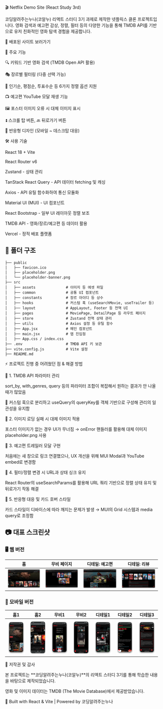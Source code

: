 🎬 Netflix Demo Site (React Study 3rd)

코딩알려주는누나(코알누) 리액트 스터디 3기 과제로 제작한 넷플릭스 클론 프로젝트입니다.
영화 검색과 예고편 감상, 정렬, 필터 등의 다양한 기능을 통해 TMDB API를 기반으로 유저 친화적인 영화 탐색 경험을 제공합니다.

🔗 배포된 사이트 보러가기

📌 주요 기능

🔍 키워드 기반 영화 검색 (TMDB Open API 활용)

🎭 장르별 필터링 (다중 선택 가능)

🔽 인기순, 평점순, 투표수순 등 6가지 정렬 옵션 지원

📺 예고편 YouTube 모달 재생 기능

🖼️ 포스터 이미지 오류 시 대체 이미지 표시

⏫ 스크롤 탑 버튼, 🔙 뒤로가기 버튼

📱 반응형 디자인 (모바일 ~ 데스크탑 대응)

🛠️ 사용 기술

React 18 + Vite

React Router v6

Zustand - 상태 관리

TanStack React Query - API 데이터 fetching 및 캐싱

Axios - API 유틸 함수화하여 통신 모듈화

Material UI (MUI) - UI 컴포넌트

React Bootstrap - 일부 UI 레이아웃 정렬 보조

TMDB API - 영화/장르/예고편 등 데이터 활용

Vercel - 정적 배포 플랫폼

## 📂 폴더 구조

```
├── public
│   ├── favicon.ico
│   ├── placeholder.png
│   └── placeholder-banner.png
├── src
│   ├── assets              # 이미지 등 에셋 파일
│   ├── common              # 공통 UI 컴포넌트
│   ├── constants           # 장르 아이디 등 상수
│   ├── hooks               # 커스텀 훅 (useSearchMovie, useTrailer 등)
│   ├── layout              # AppLayout, Footer 등 전역 UI
│   ├── pages               # MoviePage, DetailPage 등 라우트 페이지
│   ├── store               # Zustand 전역 상태 관리
│   ├── utils               # Axios 설정 등 유틸 함수
│   ├── App.jsx             # 메인 컴포넌트
│   ├── main.jsx            # 앱 진입점
│   ├── App.css / index.css
├── .env                    # TMDB API 키 보관
├── vite.config.js          # Vite 설정
├── README.md
```

⚡ 프로젝트 진행 중 어려웠던 점 & 해결 방법

🔸 1. TMDB API 파라미터 관리

sort_by, with_genres, query 등의 파라미터 조합이 복잡해서 원하는 결과가 안 나올 때가 많았음

🔧 커스텀 훅으로 분리하고 useQuery의 queryKey를 객체 기반으로 구성해 관리의 일관성을 유지함

🔸 2. 이미지 로딩 실패 시 대체 이미지 적용

포스터 이미지가 없는 경우 UI가 무너짐 → onError 핸들러를 활용해 대체 이미지 placeholder.png 사용

🔸 3. 예고편 트레일러 모달 구현

처음에는 새 창으로 링크 연결했으나, UX 개선을 위해 MUI Modal과 YouTube embed로 변경함

🔸 4. 필터/정렬 변경 시 URL과 상태 싱크 유지

React Router의 useSearchParams를 활용해 URL 쿼리 기반으로 정렬 상태 유지 및 뒤로가기 작동 해결

🔸 5. 반응형 대응 및 카드 호버 스타일

카드 스타일이 디바이스에 따라 깨지는 문제가 발생 → MUI의 Grid 시스템과 media query로 조정함

## 📷 대표 스크린샷

### 🖥️ 웹 버전

| 홈                           | 무비 페이지                                        | 디테일: 예고편                             | 디테일: 리뷰                             |
| ---------------------------- | -------------------------------------------------- | ------------------------------------------ | ---------------------------------------- |
| ![홈](./public/web-home.png) | ![무비](./public/web-movie-search-sort-filter.png) | ![예고편](./public/web-detail-trailar.png) | ![리뷰](./public/web-detail-reviews.png) |

### 📱 모바일 버전

| 홈1                             | 홈2                             | 무비1                            | 무비2                            | 디테일1                           | 디테일2                           | 디테일3                           |
| ------------------------------- | ------------------------------- | -------------------------------- | -------------------------------- | --------------------------------- | --------------------------------- | --------------------------------- |
| ![](./public/mobile-home_1.png) | ![](./public/mobile-home_2.png) | ![](./public/mobile-movie_1.png) | ![](./public/mobile-movie_2.png) | ![](./public/mobile-detail_1.png) | ![](./public/mobile-detail_2.png) | ![](./public/mobile-detail_3.png) |

📜 저작권 및 감사

본 프로젝트는 **코딩알려주는누나(코알누)**의 리액트 스터디 3기를 통해 학습한 내용을 바탕으로 제작되었습니다.

영화 및 이미지 데이터는 TMDB (The Movie Database)에서 제공받았습니다.

💖 Built with React & Vite | Powered by 코딩알려주는누나
